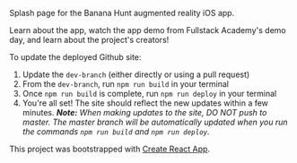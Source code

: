 Splash page for the Banana Hunt augmented reality iOS app.

Learn about the app, watch the app demo from Fullstack Academy's demo day, and learn about the project's creators!

To update the deployed Github site:

1.  Update the `dev-branch` (either directly or using a pull request)
2.  From the `dev-branch`, run `npm run build` in your terminal
3.  Once `npm run build` is complete, run `npm run deploy` in your terminal
4.  You're all set! The site should reflect the new updates within a few minutes.
    _**Note:** When making updates to the site, DO NOT push to master. The master branch will be automatically updated when you run the commands `npm run build` and `npm run deploy`._

This project was bootstrapped with [Create React App](https://github.com/facebookincubator/create-react-app).
